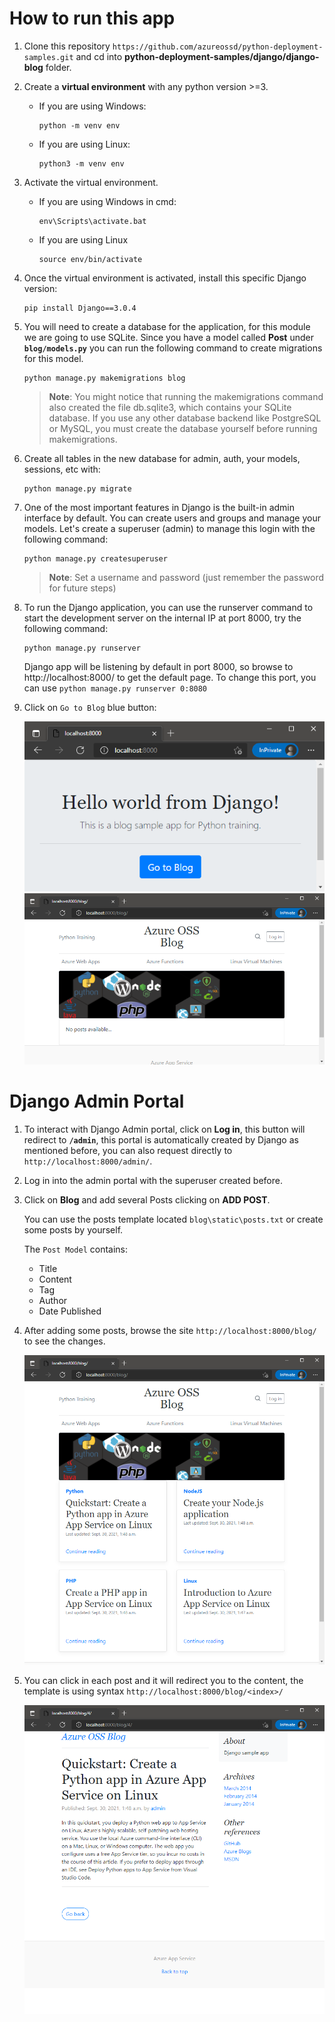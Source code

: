 # How to run this app 
1. Clone this repository `https://github.com/azureossd/python-deployment-samples.git` and cd into **python-deployment-samples/django/django-blog** folder.
2. Create a **virtual environment** with any python version >=3.
    - If you are using Windows:
        ```shell
        python -m venv env
        ```
    - If you are using Linux:
        ```shell
        python3 -m venv env
       ```
3. Activate the virtual environment.
    - If you are using Windows in cmd:
        ```shell
        env\Scripts\activate.bat
        ```
    - If you are using Linux
        ```shell
        source env/bin/activate
        ```
4. Once the virtual environment is activated, install this specific Django version:
    ```shell
    pip install Django==3.0.4
    ```
5. You will need to create a database for the application, for this module we are going to use SQLite. Since you have a model called **Post** under **`blog/models.py`** you can run the following command to create migrations for this model.
    ```shell
    python manage.py makemigrations blog
    ```
   >**Note**: You might notice that running the makemigrations command also created the file db.sqlite3, which contains your SQLite database. If you use any other database backend like PostgreSQL or MySQL, you must create the database yourself before running makemigrations.
6. Create all tables in the new database for admin, auth, your models, sessions, etc with:
    ```shell
    python manage.py migrate
    ```
7. One of the most important features in Django is the built-in admin interface by default. You can create users and groups and manage your models. Let's create a superuser (admin) to manage this login with the following command:

    ```shell
    python manage.py createsuperuser
    ```
    >**Note**: Set a username and password (just remember the password for future steps) 
8. To run the Django application, you can use the runserver command to start the development server on the internal IP at port 8000, try the following command:
    ```shell
    python manage.py runserver
    ```

     Django app will be listening by default in port 8000, so browse to http://localhost:8000/ to get the default page. To change this port, you can use `python manage.py runserver 0:8080`
9. Click on `Go to Blog` blue button:

   ![image](./django-blog-1.png)
   ![image](./django-blog-2.png)

# Django Admin Portal
1. To interact with Django Admin portal, click on **Log in**, this button will redirect to **`/admin`**, this portal is automatically created by Django as mentioned before, you can also request directly to `http://localhost:8000/admin/`.
2. Log in into the admin portal with the superuser created before.
3. Click on **Blog** and add several Posts clicking on **ADD POST**. 

   You can use the posts template located `blog\static\posts.txt` or create some posts by yourself.

   The `Post Model` contains:
    - Title
    - Content
    - Tag
    - Author
    - Date Published
4. After adding some posts, browse the site `http://localhost:8000/blog/` to see the changes.

   ![image](./django-blog-3.png)

5. You can click in each post and it will redirect you to the content, the template is  using syntax `http://localhost:8000/blog/<index>/`

   ![image](./django-blog-4.png)


